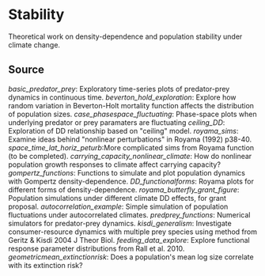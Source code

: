 # Stability
Theoretical work on density-dependence and population stability under climate change.

## Source
*basic_predator_prey*: Exploratory time-series plots of predator-prey dynamics in continuous time.
*beverton_hold_exploration*: Explore how random variation in Beverton-Holt mortality function affects the distribution of population sizes.
*case_phasespace_fluctuating*: Phase-space plots when underlying predator or prey paramaters are fluctuating
*ceiling_DD*: Exploration of DD relationship based on "ceiling" model.
*royama_sims*: Examine ideas behind "nonlinear perturbations" in Royama (1992) p38-40.
*space_time_lat_horiz_peturb*:More complicated sims from Royama function (to be completed).
*carrying_capacity_nonlinear_climate*: How do nonlinear population growth responses to climate affect carrying capacity?
*gompertz_functions*: Functions to simulate and plot population dynamics with Gompertz density-dependence.
*DD_functionalforms*: Royama plots for different forms of density-dependence.
*royama_butterfly_grant_figure*: Population simulations under different climate DD effects, for grant proposal.
*autocorrelation_example*: Simple simulation of population fluctuations under autocorrelated climates.
*predprey_functions*: Numerical simulators for predator-prey dynamics.
*kisdi_generalism*: Investigate consumer-resource dynamics with multiple prey species using method from Geritz & Kisdi 2004 J Theor Biol.
*feeding_data_explore*: Explore functional response parameter distributions from Rall et al. 2010.
*geometricmean_extinctionrisk*: Does a population's mean log size correlate with its extinction risk?
